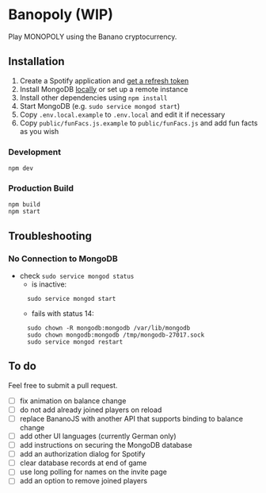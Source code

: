 # Banopoly (WIP)

Play MONOPOLY using the Banano cryptocurrency.

## Installation
1. Create a Spotify application and [get a refresh token](https://benwiz.com/blog/create-spotify-refresh-token/)
2. Install MongoDB [locally](https://docs.mongodb.com/manual/administration/install-community/) or set up a remote instance
3. Install other dependencies using ```npm install```
4. Start MongoDB (e.g. ```sudo service mongod start```)
5. Copy ```.env.local.example``` to ```.env.local``` and edit it if necessary
6. Copy ```public/funFacs.js.example``` to ```public/funFacs.js``` and add fun facts as you wish

### Development
```shell
npm dev
```

### Production Build
```shell
npm build
npm start
```

## Troubleshooting

### No Connection to MongoDB
* check ```sudo service mongod status```
  * is inactive:
  ```shell
    sudo service mongod start
  ```
  * fails with status 14: 
  ```shell
    sudo chown -R mongodb:mongodb /var/lib/mongodb
    sudo chown mongodb:mongodb /tmp/mongodb-27017.sock
    sudo service mongod restart
  ```

## To do
Feel free to submit a pull request.

- [ ] fix animation on balance change
- [ ] do not add already joined players on reload
- [ ] replace BananoJS with another API that supports binding to balance change
- [ ] add other UI languages (currently German only)
- [ ] add instructions on securing the MongoDB database
- [ ] add an authorization dialog for Spotify
- [ ] clear database records at end of game
- [ ] use long polling for names on the invite page
- [ ] add an option to remove joined players
